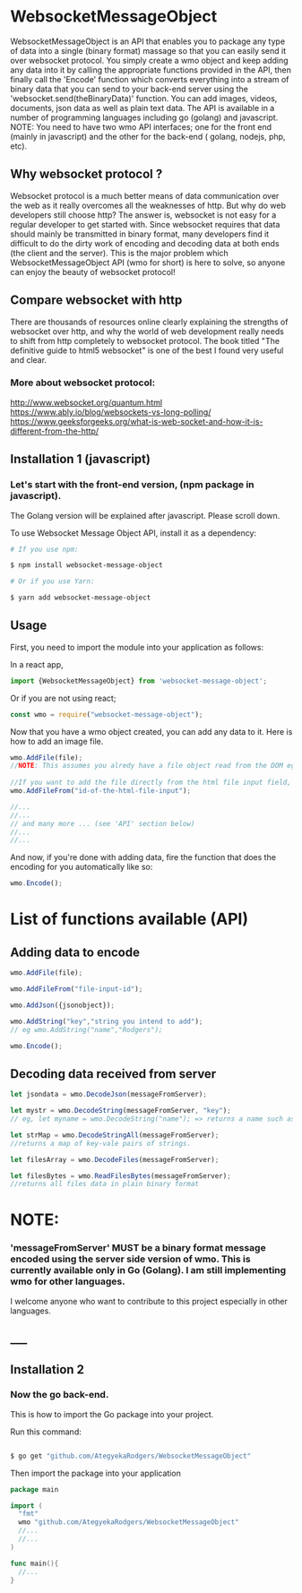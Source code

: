 # WebsocketMessageObject
WebsocketMessageObject is an API that enables you to package any type of data into a single (binary format) massage so that you can easily send it over websocket protocol. You simply create a wmo object and keep adding any data into it by calling the appropriate functions provided in the API, then finally call the 'Encode' function which converts everything into a stream of binary data that you can send to your back-end server using the 'websocket.send(theBinaryData)' function. You can add images, videos, documents, json data as well as plain text data. The API is available in a number of programming languages including go (golang) and javascript. NOTE: You need to have two wmo API interfaces; one for the front end (mainly in javascript) and the other for the back-end ( golang, nodejs, php, etc).

## Why websocket protocol ?
Websocket protocol is a much better means of data communication over the web as it really overcomes all the weaknesses of http. But why do web developers still choose http? The answer is, websocket is not easy for a regular developer to get started with. Since websocket requires that data should mainly be transmitted in binary format, many developers find it difficult to do the dirty work of encoding and decoding data at both ends (the client and the server). This is the major problem which WebsocketMessageObject API (wmo for short) is here to solve, so anyone can enjoy the beauty of websocket protocol!

## Compare websocket with http 
There are thousands of resources online clearly explaining the strengths of websocket over http, and why the world of web development really needs to shift from http completely to websocket protocol.
The book titled "The definitive guide to html5 websocket" is one of the best I found very useful and clear.
### More about websocket protocol:
http://www.websocket.org/quantum.html <br/>
https://www.ably.io/blog/websockets-vs-long-polling/ <br/>
https://www.geeksforgeeks.org/what-is-web-socket-and-how-it-is-different-from-the-http/

## Installation 1 (javascript)

### Let's start with the front-end version, (npm package in javascript). 
The Golang version will be explained after javascript. Please scroll down.

To use Websocket Message Object API, install it as a dependency:

```bash
# If you use npm:

$ npm install websocket-message-object

# Or if you use Yarn:

$ yarn add websocket-message-object
```

## Usage

 First, you need to import the module into your application as follows:

 In a react app,
```javascript
import {WebsocketMessageObject} from 'websocket-message-object';

```
 Or if you are not using react;
```javascript
const wmo = require("websocket-message-object");

```
 Now that you have a wmo object created, you can add any data to it. Here is how to add an image file.
```javascript
wmo.AddFile(file); 
//NOTE: This assumes you alredy have a file object read from the DOM eg using FileReader
 
//If you want to add the file directly from the html file input field, use this method:
wmo.AddFileFrom("id-of-the-html-file-input"); 

//...
//...
// and many more ... (see 'API' section below)
//...
//...

```
 And now, if you're done with adding data, fire the function that does the encoding for you automatically like so:
```javascript
wmo.Encode();

```
# List of functions available (API)

## Adding data to encode
```javascript
wmo.AddFile(file); 
```
```javascript 
wmo.AddFileFrom("file-input-id");
```
```javascript 
wmo.AddJson({jsonobject});
```
```javascript 
wmo.AddString("key","string you intend to add"); 
// eg wmo.AddString("name","Rodgers"); 
```
```javascript 
wmo.Encode();
``` 
## Decoding data received from server 
```javascript 
let jsondata = wmo.DecodeJson(messageFromServer);
```
```javascript 
let mystr = wmo.DecodeString(messageFromServer, "key"); 
// eg, let myname = wmo.DecodeString("name"); => returns a name such as 'Rodgers'
```
```javascript 
let strMap = wmo.DecodeStringAll(messageFromServer);    
//returns a map of key-vale pairs of strings.
```
```javascript 
let filesArray = wmo.DecodeFiles(messageFromServer);
```
```javascript 
let filesBytes = wmo.ReadFilesBytes(messageFromServer);    
//returns all files data in plain binary format
``` 

# NOTE: 
### 'messageFromServer' MUST be a binary format message encoded using the server side version of wmo. This is currently available only in Go (Golang). I am still implementing wmo for other languages. 

I welcome anyone who want to contribute to this project especially in other languages.
## ___

## Installation 2
### Now the go back-end. 
This is how to import the Go package into your project.

Run this command:
```bash 

$ go get "github.com/AtegyekaRodgers/WebsocketMessageObject"

```
Then import the package into your application
```go
package main

import (
  "fmt"
  wmo "github.com/AtegyekaRodgers/WebsocketMessageObject"
  //...
  //...
)

func main(){
  //...
}

```

